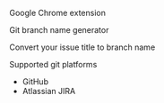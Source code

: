 Google Chrome extension

Git branch name generator

Convert your issue title to branch name

Supported git platforms
- GitHub
- Atlassian JIRA
